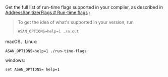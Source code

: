 Get the full list of run-time flags supported in your compiler, as described in [AddressSanitizerFlags # Run-time flags](https://github.com/google/sanitizers/wiki/AddressSanitizerFlags#run-time-flags) :


> To get the idea of what's supported in your version, run
>
> ```c++
> ASAN_OPTIONS=help=1 ./a.out
> ```
>
> 



macOS、Linux:

```
ASAN_OPTIONS=help=1 ./run-time-flags
```

windows:
```
set ASAN_OPTIONS= help=1 
```
